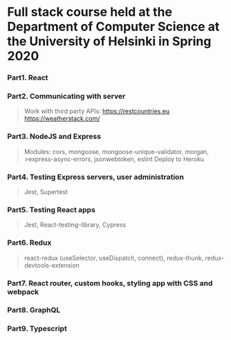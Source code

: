 # Full stack course held at the Department of Computer Science at the University of Helsinki in Spring 2020
### Part1. React
### Part2. Communicating with server
>Work with third party APIs:
>  https://restcountries.eu
>  https://weatherstack.com/
### Part3. NodeJS and Express
>Modules: cors, mongoose, mongoose-unique-validator, morgan, >express-async-errors, jsonwebtoken, eslint
>Deploy to Heroku
### Part4. Testing Express servers, user administration
>Jest, Supertest
### Part5. Testing React apps
>Jest, React-testing-library, Cypress
### Part6. Redux
>react-redux (useSelector, useDispatch, connect), redux-thunk, redux-devtools-extension
### Part7. React router, custom hooks, styling app with CSS and webpack
### Part8. GraphQL
### Part9. Typescript
